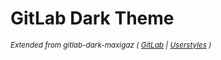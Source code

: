 # GitLab Dark Theme
<sub>_Extended from gitlab-dark-maxigaz ( [GitLab](https://gitlab.com/maxigaz/gitlab-dark) | [Userstyles](https://userstyles.org/styles/163451/gitlab-dark-maxigaz) )_</sub>
